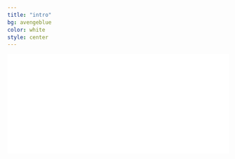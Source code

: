 ```yaml
---
title: "intro"
bg: avengeblue
color: white
style: center
---
```


![logo](img/avengers_website_logo2.png)
